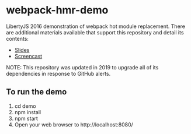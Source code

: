 # webpack-hmr-demo
LibertyJS 2016 demonstration of webpack hot module replacement. There are additional materials available that support this repository and detail its contents:
* [Slides][slides]
* [Screencast][screencast]

NOTE: This repository was updated in 2019 to upgrade all of its dependencies in response to GitHub alerts.

To run the demo
---------------
1. cd demo
2. npm install
3. npm start
4. Open your web browser to http://localhost:8080/

[slides]: https://rawgit.com/MartinSnyder/webpack-hmr-demo/master/presentation/index.html
[screencast]: https://www.youtube.com/watch?v=JVuzVjClP5g